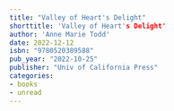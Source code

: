 ```yaml
---
title: "Valley of Heart's Delight"
shorttitle: 'Valley of Heart's Delight'
author: 'Anne Marie Todd'
date: 2022-12-12
isbn: "9780520389588"
pub_year: "2022-10-25"
publisher: "Univ of California Press"
categories:
- books
- unread
---
```

